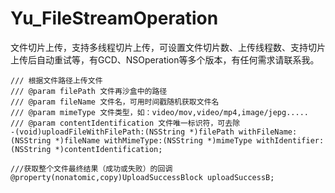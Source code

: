 # Yu_FileStreamOperation
文件切片上传，支持多线程切片上传，可设置文件切片数、上传线程数、支持切片上传后自动重试等，有GCD、NSOperation等多个版本，有任何需求请联系我。

```
/// 根据文件路径上传文件
/// @param filePath 文件再沙盒中的路径
/// @param fileName 文件名，可用时间戳随机获取文件名
/// @param mimeType 文件类型，如：video/mov,video/mp4,image/jepg.....
/// @param contentIdentification 文件唯一标识符，可去除
-(void)uploadFileWithFilePath:(NSString *)filePath withFileName:(NSString *)fileName withMimeType:(NSString *)mimeType withIdentifier:(NSString *)contentIdentification;

///获取整个文件最终结果（成功或失败）的回调
@property(nonatomic,copy)UploadSuccessBlock uploadSuccessB;
```
